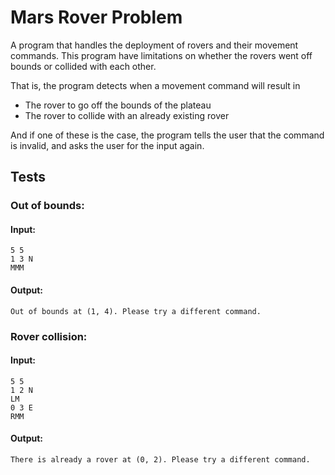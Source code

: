 # Mars Rover Problem

A program that handles the deployment of rovers and their movement commands. This program have limitations on whether the rovers went off bounds or collided with each other.

That is, the program detects when a movement command will result in

- The rover to go off the bounds of the plateau
- The rover to collide with an already existing rover

And if one of these is the case, the program tells the user that the command is invalid, and asks the user for the input again.

## Tests

### Out of bounds:

#### Input:
```
5 5
1 3 N
MMM
```

#### Output:
```
Out of bounds at (1, 4). Please try a different command.
```

### Rover collision:

#### Input:
```
5 5
1 2 N
LM
0 3 E
RMM
```

#### Output:
```
There is already a rover at (0, 2). Please try a different command.
```
